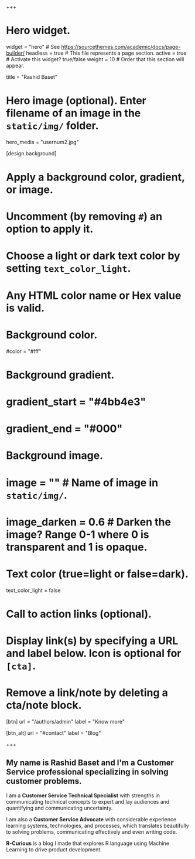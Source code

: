 +++
# Hero widget.
widget = "hero"  # See https://sourcethemes.com/academic/docs/page-builder/
headless = true  # This file represents a page section.
active = true  # Activate this widget? true/false
weight = 10  # Order that this section will appear.

title = "Rashid Baset"

# Hero image (optional). Enter filename of an image in the `static/img/` folder.
hero_media = "usernum2.jpg"

[design.background]
  # Apply a background color, gradient, or image.
  #   Uncomment (by removing `#`) an option to apply it.
  #   Choose a light or dark text color by setting `text_color_light`.
  #   Any HTML color name or Hex value is valid.

  # Background color.
  #color = "#fff"
  
  # Background gradient.
  # gradient_start = "#4bb4e3"
  # gradient_end = "#000"
  
  # Background image.
  # image = ""  # Name of image in `static/img/`.
  # image_darken = 0.6  # Darken the image? Range 0-1 where 0 is transparent and 1 is opaque.

  # Text color (true=light or false=dark).
  text_color_light = false

# Call to action links (optional).
#   Display link(s) by specifying a URL and label below. Icon is optional for `[cta]`.
#   Remove a link/note by deleting a cta/note block.
[btn]
  url = "/authors/admin"
  label = "Know more"
  
[btn_alt]
  url = "#contact"
  label = "Blog"

+++
## My name is **Rashid Baset** and I'm a **Customer Service** professional specializing in solving customer problems. 


I am a **Customer Service Technical Specialist** with strengths in communicating technical concepts to expert and lay audiences and quantifying and communicating uncertainty.

I am also a **Customer Service Advocate** with considerable experience learning systems, technologies, and processes, which translates beautifully to solving problems, communicating effectively and even writing code.

**R-Curious** is a blog I made that explores R language using Machine Learning to drive product development. 